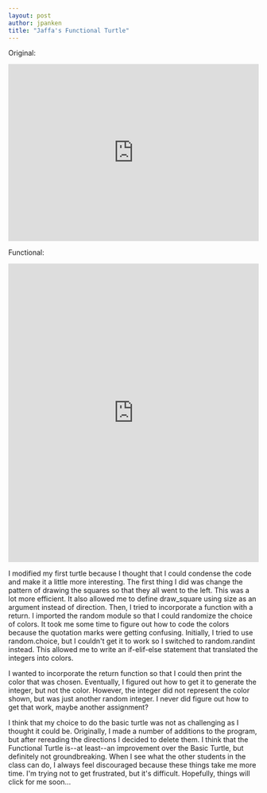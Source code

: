 ```yaml
---
layout: post
author: jpanken
title: "Jaffa's Functional Turtle"
---
```


Original:

<iframe src="https://trinket.io/embed/python/4096f57634" width="100%" height="356" frameborder="0" marginwidth="0" marginheight="0" allowfullscreen></iframe>


Functional:


<iframe src="https://trinket.io/embed/python/cc4ce2bf3b" width="100%" height="600" frameborder="0" marginwidth="0" marginheight="0" allowfullscreen></iframe>


I modified my first turtle because I thought that I could condense the code and make it a little more interesting.  The first thing I did was change the pattern of drawing the squares so that they all went to the left.  This was a lot more efficient.  It also allowed me to define draw_square using size as an argument instead of direction.  Then, I tried to incorporate a function with a return.  I imported the random module so that I could randomize the choice of colors.  It took me some time to figure out how to code the colors because the quotation marks were getting confusing.  Initially, I tried to use random.choice, but I couldn't get it to work so I switched to random.randint instead.  This allowed me to write an if-elif-else statement that translated the integers into colors.  


I wanted to incorporate the return function so that I could then print the color that was chosen.  Eventually, I figured out how to get it to generate the integer, but not the color.  However, the integer did not represent the color shown, but was just another random integer.  I never did figure out how to get that work, maybe another assignment?


I think that my choice to do the basic turtle was not as challenging as I thought it could be.  Originally, I made a number of additions to the program, but after rereading the directions I decided to delete them.  I think that the Functional Turtle is--at least--an improvement over the Basic Turtle, but definitely not groundbreaking.  When I see what the other students in the class can do, I always feel discouraged because these things take me more time.  I'm trying not to get frustrated, but it's difficult.  Hopefully, things will click for me soon...
